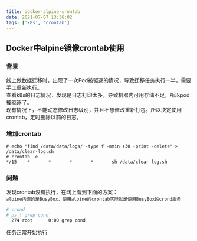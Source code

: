 ```yaml
---
title: docker-alpine-crontab
date: 2021-07-07 13:36:02
tags: ['k8s', 'crontab']
---
```

## Docker中alpine镜像crontab使用

### 背景
线上做数据迁移时，出现了一次Pod被驱逐的情况，导致迁移任务执行一半，需要手工重新执行。  
查看k8s的日志情况，发现是日志打印太多，导致机器内可用存储不足，所以pod被驱逐了。  
现有情况下，不能动态修改日志级别，并且不想修改重新打包。所以决定使用crontab，定时删除以前的日志。

### 增加crontab
```
# echo "find /data/data/logs/ -type f -mmin +30 -print -delete" > /data/clear-log.sh
# crontab -e
*/15    *       *       *       *       sh /data/clear-log.sh
```
### 问题
发现crontab没有执行，在网上看到下面的方案：  
`alpine内嵌的是BusyBox，使用alpine的crontab实际就是使用BusyBox的crond服务`
```sh
# crond
# ps | grep cond
  274 root      0:00 grep cond
```
任务正常开始执行